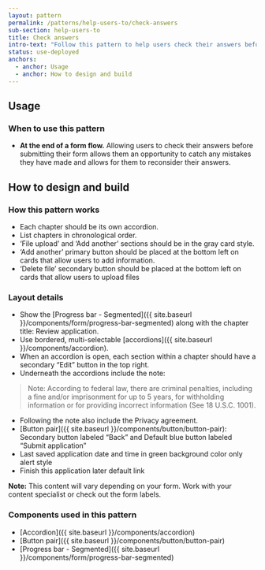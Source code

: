 ```yaml
---
layout: pattern
permalink: /patterns/help-users-to/check-answers
sub-section: help-users-to
title: Check answers
intro-text: "Follow this pattern to help users check their answers before submitting a form."
status: use-deployed
anchors:
  - anchor: Usage
  - anchor: How to design and build
---
```


## Usage

### When to use this pattern

* **At the end of a form flow.** Allowing users to check their answers before submitting their form allows them an opportunity to catch any mistakes they have made and allows for them to reconsider their answers.

## How to design and build 

### How this pattern works

- Each chapter should be its own accordion.
- List chapters in chronological order.
- ‘File upload’ and ‘Add another’ sections should be in the gray card style.
- ‘Add another’ primary button should be placed at the bottom left on cards that allow users to add information.
- ‘Delete file’ secondary button should be placed at the bottom left on cards that allow users to upload files

### Layout details

- Show the [Progress bar - Segmented]({{ site.baseurl }}/components/form/progress-bar-segmented) along with the chapter title: Review application.
- Use bordered, multi-selectable [accordions]({{ site.baseurl }}/components/accordion).
- When an accordion is open, each section within a chapter should have a secondary “Edit” button in the top right.
- Underneath the accordions include the note:
> Note: According to federal law, there are criminal penalties, including a fine and/or imprisonment for up to 5 years, for withholding information or for providing incorrect information (See 18 U.S.C. 1001).
- Following the note also include the Privacy agreement.
- [Button pair]({{ site.baseurl }}/components/button/button-pair): Secondary button labeled “Back” and Default blue button labeled “Submit application”
- Last saved application date and time in green background color only alert style
- Finish this application later default link 

**Note:** This content will vary depending on your form. Work with your content specialist or check out the form labels. 

### Components used in this pattern

* [Accordion]({{ site.baseurl }}/components/accordion)
* [Button pair]({{ site.baseurl }}/components/button/button-pair)
* [Progress bar - Segmented]({{ site.baseurl }}/components/form/progress-bar-segmented)